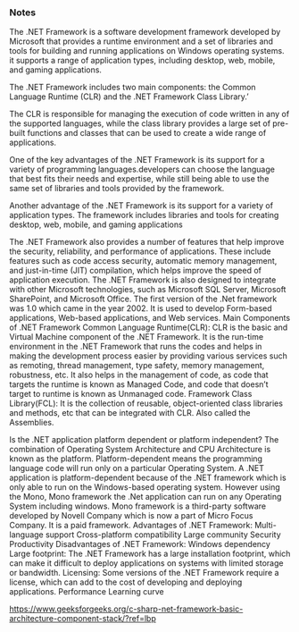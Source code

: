 ### Notes
The .NET Framework is a software development framework developed by Microsoft that provides a runtime environment and a set of libraries and tools for building and running applications on Windows operating systems. it supports a range of application types, including desktop, web, mobile, and gaming applications.

The .NET Framework includes two main components: the Common Language Runtime (CLR) and the .NET Framework Class Library.’

The CLR is responsible for managing the execution of code written in any of the supported languages, while the class library provides a large set of pre-built functions and classes that can be used to create a wide range of applications.

One of the key advantages of the .NET Framework is its support for a variety of programming languages.developers can choose the language that best fits their needs and expertise, while still being able to use the same set of libraries and tools provided by the framework.

Another advantage of the .NET Framework is its support for a variety of application types. The framework includes libraries and tools for creating desktop, web, mobile, and gaming applications

The .NET Framework also provides a number of features that help improve the security, reliability, and performance of applications. These include features such as code access security, automatic memory management, and just-in-time (JIT) compilation, which helps improve the speed of application execution.
The .NET Framework is also designed to integrate with other Microsoft technologies, such as Microsoft SQL Server, Microsoft SharePoint, and Microsoft Office.
The first version of the .Net framework was 1.0 which came in the year 2002.
It is used to develop Form-based applications, Web-based applications, and Web services.
Main Components of .NET Framework
Common Language Runtime(CLR):
CLR is the basic and Virtual Machine component of the .NET Framework. It is the run-time environment in the .NET Framework that runs the codes and helps in making the development process easier by providing various services such as remoting, thread management, type safety, memory management, robustness, etc. 
 It also helps in the management of code, as code that targets the runtime is known as Managed Code, and code that doesn’t target to runtime is known as Unmanaged code. 
Framework Class Library(FCL):
It is the collection of reusable, object-oriented class libraries and methods, etc that can be integrated with CLR. Also called the Assemblies.

Is the .NET application platform dependent or platform independent?
The combination of Operating System Architecture and CPU Architecture is known as the platform. Platform-dependent means the programming language code will run only on a particular Operating System.
 A .NET application is platform-dependent because of the .NET framework which is only able to run on the Windows-based operating system.
However using the Mono, Mono framework the .Net application can run on any Operating System including windows. Mono framework is a third-party software developed by Novell Company which is now a part of Micro Focus Company. It is a paid framework. 
Advantages of .NET Framework:
Multi-language support
Cross-platform compatibility
Large community
Security
Productivity
Disadvantages of .NET Framework:
Windows dependency
Large footprint: The .NET Framework has a large installation footprint, which can make it difficult to deploy applications on systems with limited storage or bandwidth.
Licensing: Some versions of the .NET Framework require a license, which can add to the cost of developing and deploying applications.
Performance
Learning curve

https://www.geeksforgeeks.org/c-sharp-net-framework-basic-architecture-component-stack/?ref=lbp